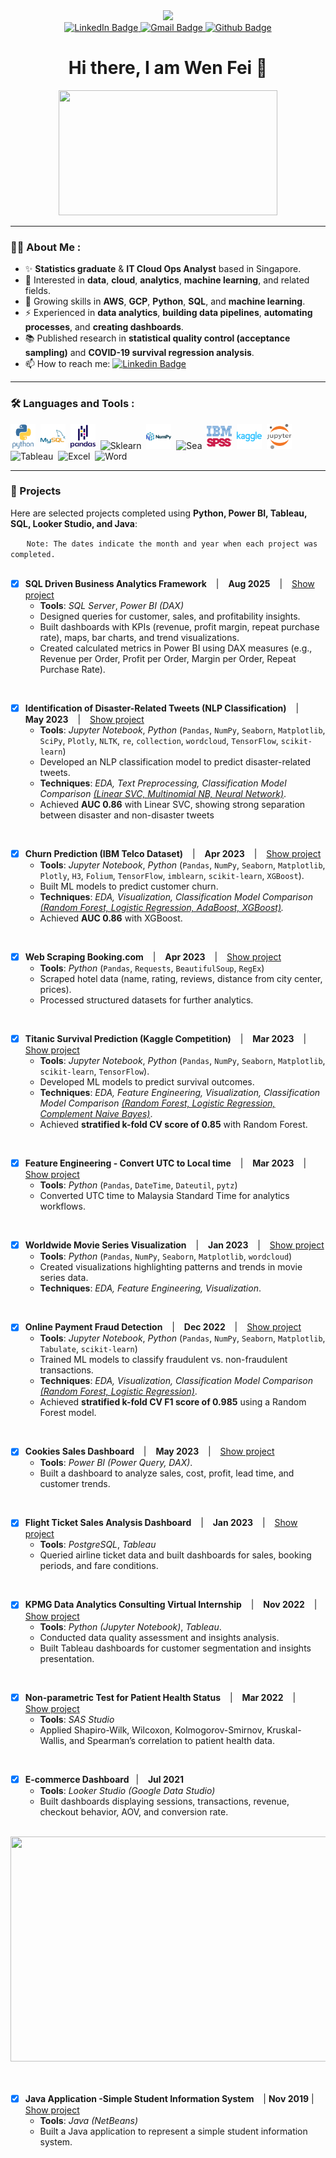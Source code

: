 
<div id="header" align="center">
  <img src="https://tenor.com/view/desktop-computer-new-computers-screens-much-time-mantelpiece-clocks-gif-1999330492061041302.gif" width="150"/>
</div>


<div id="badges" align="center">
  <a href="https://www.linkedin.com/in/seu-wen-fei/">
    <img src="https://img.shields.io/badge/LinkedIn-blue?style=for-the-badge&logo=linkedin&logoColor=white" alt="LinkedIn Badge"/>
  </a>
  <a href="mailto:seuwenfei@gmail.com">
    <img src="https://img.shields.io/badge/Gmail-D14836?style=for-the-badge&logo=gmail&logoColor=white" alt="Gmail Badge"/>
  </a>
  <a href="https://drive.google.com/file/d/1UNXQJuLVk1fMpTq5i-NOQwNMrHmC4eQF/view?usp=sharing">
    <img src="https://img.shields.io/badge/-Resume-mediumseagreen?style=for-the-badge&logo=Googledrive&logoColor=white" alt="Github Badge"/>
  </a>
</div>


<h1 align="center"> Hi there, I am Wen Fei 👋</h1>

<div align="center">
  <img src="https://miro.medium.com/v2/resize:fit:720/1*DwU2AWUUbZgLdHiRY-Ky5w.gif" width="350" height="200"/>
</div>


___

### :woman_technologist: About Me :
- ✨ **Statistics graduate** & **IT Cloud Ops Analyst** based in Singapore.
- 🔭 Interested in **data**, **cloud**, **analytics**, **machine learning**, and related fields.
- 🌱 Growing skills in **AWS**, **GCP**, **Python**, **SQL**, and **machine learning**.
- ⚡ Experienced in **data analytics**, **building data pipelines**, **automating processes**, and **creating dashboards**.
- 📚 Published research in **statistical quality control (acceptance sampling)** and **COVID-19 survival regression analysis**.
- 📫 How to reach me: [![Linkedin Badge](https://img.shields.io/badge/-InMail-blue?style=flat&logo=Linkedin&logoColor=white)](https://www.linkedin.com/in/seu-wen-fei/)

---

### :hammer_and_wrench: Languages and Tools :

<div>
   
   <img src="https://github.com/devicons/devicon/blob/master/icons/python/python-original-wordmark.svg" title="Python" alt="Python" width="40" height="40"/>&nbsp;
   <img src="https://github.com/devicons/devicon/blob/master/icons/mysql/mysql-original-wordmark.svg" alt="Mysql" width="40" height="40"/>&nbsp;
   <img src="https://github.com/devicons/devicon/blob/master/icons/pandas/pandas-original-wordmark.svg" title="Pandas" alt="Pandas" width="40" height="40"/>&nbsp;
   <img src="https://upload.wikimedia.org/wikipedia/commons/thumb/0/05/Scikit_learn_logo_small.svg/390px-Scikit_learn_logo_small.svg.png?20180808062052" title="Sklearn" alt="Sklearn" width="45" height="25"/>&nbsp;
   <img src="https://github.com/devicons/devicon/blob/master/icons/numpy/numpy-original-wordmark.svg" title="Numpy" alt="Numpy" width="40" height="40"/>&nbsp;
   <img src="https://seaborn.pydata.org/_images/logo-tall-lightbg.svg" title="Sea" alt="Sea" width="40" height="40"/>&nbsp;
   <img src="https://github.com/devicons/devicon/blob/master/icons/spss/spss-original.svg" title="SPSS" alt="SPSS" width="40" height="40"/>&nbsp;
   <img src="https://github.com/devicons/devicon/blob/master/icons/kaggle/kaggle-original-wordmark.svg" title="Kaggle" alt="Kaggle" width="40" height="40"/>&nbsp;
   <img src="https://github.com/devicons/devicon/blob/master/icons/jupyter/jupyter-original-wordmark.svg" title="Jupyter" alt="Jupyter" width="40" height="40"/>&nbsp;
   <img src="https://cdn.worldvectorlogo.com/logos/tableau-software.svg" title="Tableau" alt="Tableau" width="40" height="40"/>&nbsp;
   <img src="https://upload.wikimedia.org/wikipedia/commons/thumb/3/34/Microsoft_Office_Excel_%282019%E2%80%93present%29.svg/768px-Microsoft_Office_Excel_%282019%E2%80%93present%29.svg.png?20190925171014" title="Excel" alt="Excel" width="40" height="40"/>&nbsp;
   <img src="https://upload.wikimedia.org/wikipedia/commons/thumb/c/cf/New_Power_BI_Logo.svg/900px-New_Power_BI_Logo.svg.png?20210102182532" title="Word" alt="Word" width="40" height="40"/>&nbsp;
   
   
   
</div>
   
<!--
**seuwenfei/seuwenfei** is a ✨ _special_ ✨ repository because its `README.md` (this file) appears on your GitHub profile.

Here are some ideas to get you started:

- 🔭 I’m currently working on ...
- 🌱 I’m currently learning ...
- 👯 I’m looking to collaborate on ...
- 🤔 I’m looking for help with ...
- 💬 Ask me about ...
- 📫 How to reach me: ...
- 😄 Pronouns: ...
- ⚡ Fun fact: ...
-->

---

### 📑 Projects
Here are selected projects completed using **Python, Power BI, Tableau, SQL, Looker Studio, and Java**:

&emsp; &nbsp; `Note: The dates indicate the month and year when each project was completed.` </div>
<br/>
<br/>


- [x] **SQL Driven Business Analytics Framework** &ensp; | &ensp; **Aug 2025** &ensp; | &ensp; [Show project](https://github.com/seuwenfei/business_analytics_framework) 
    * **Tools**: *SQL Server*, *Power BI (DAX)*
    * Designed queries for customer, sales, and profitability insights. 
    * Built dashboards with KPIs (revenue, profit margin, repeat purchase rate), maps, bar charts, and trend visualizations. 
    * Created calculated metrics in Power BI using DAX measures (e.g., Revenue per Order, Profit per Order, Margin per Order, Repeat Purchase Rate).
<br/>

- [x] **Identification of Disaster-Related Tweets (NLP Classification)** &ensp; | &ensp; **May 2023** &ensp; | &ensp; [Show project](https://www.kaggle.com/code/seuwenfei/identification-of-disaster-related-tweets-nlp)
    * **Tools**: *Jupyter Notebook*, *Python* (`Pandas`, `NumPy`, `Seaborn`, `Matplotlib`, `SciPy`, `Plotly`, `NLTK`, `re`, `collection`, `wordcloud`, `TensorFlow`, `scikit-learn`)
    * Developed an NLP classification model to predict disaster-related tweets.
    * **Techniques**: *EDA, Text Preprocessing, Classification Model Comparison <ins>(Linear SVC, Multinomial NB, Neural Network)</ins>*.
    * Achieved **AUC 0.86** with Linear SVC, showing strong separation between disaster and non-disaster tweets
<br/>

- [x] **Churn Prediction (IBM Telco Dataset)** &ensp; | &ensp; **Apr 2023** &ensp; | &ensp; [Show project](https://www.kaggle.com/code/seuwenfei/telco-churn-customer-prediction-auc-0-86)
    * **Tools**: *Jupyter Notebook*, *Python* (`Pandas`, `NumPy`, `Seaborn`, `Matplotlib`, `Plotly`, `H3`, `Folium`, `TensorFlow`, `imblearn`, `scikit-learn`, `XGBoost`).
    * Built ML models to predict customer churn. 
    *  **Techniques**: *EDA, Visualization, Classification Model Comparison <ins>(Random Forest, Logistic Regression, AdaBoost, XGBoost)</ins>.*
    * Achieved **AUC 0.86** with XGBoost.
<br/>

- [x] **Web Scraping Booking.com** &ensp; | &ensp; **Apr 2023** &ensp; | &ensp; [Show project](https://www.kaggle.com/code/seuwenfei/web-scraping-booking-com-beautifulsoup)
    * **Tools**: *Python* (`Pandas`, `Requests`, `BeautifulSoup`, `RegEx`)
    * Scraped hotel data (name, rating, reviews, distance from city center, prices).
    * Processed structured datasets for further analytics.
<br/>

- [x] **Titanic Survival Prediction (Kaggle Competition)** &ensp; | &ensp; **Mar 2023** &ensp; | &ensp; [Show project](https://www.kaggle.com/code/seuwenfei/titanic-random-forest-cv-score-0-85) 
    * **Tools**: *Jupyter Notebook*, *Python* (`Pandas`, `NumPy`, `Seaborn`, `Matplotlib`, `scikit-learn`, `TensorFlow`).
    * Developed ML models to predict survival outcomes.
    * **Techniques**: *EDA, Feature Engineering, Visualization, Classification Model Comparison <ins>(Random Forest, Logistic Regression, Complement Naive Bayes)</ins>*.
    * Achieved **stratified k-fold CV score of 0.85** with Random Forest.
<br/>

- [x] **Feature Engineering - Convert UTC to Local time** &ensp; | &ensp; **Mar 2023** &ensp; | &ensp; [Show project](https://www.kaggle.com/code/seuwenfei/feature-engineering-convert-utc-to-local-time)
    * **Tools**: *Python* (`Pandas`, `DateTime`, `Dateutil`, `pytz`)
    * Converted UTC time to Malaysia Standard Time for analytics workflows.
<br/>

- [x] **Worldwide Movie Series Visualization** &ensp; | &ensp; **Jan 2023** &ensp; | &ensp; [Show project](https://github.com/seuwenfei/Data-visualization-for-worldwide-movie-series)
    * **Tools**: *Python* (`Pandas`, `NumPy`, `Seaborn`, `Matplotlib`, `wordcloud`)
    * Created visualizations highlighting patterns and trends in movie series data.
    * **Techniques**: *EDA, Feature Engineering, Visualization*. 
<br/>

- [x] **Online Payment Fraud Detection** &ensp; | &ensp; **Dec 2022** &ensp; | &ensp; [Show project](https://github.com/seuwenfei/Online-payment-fraud-detection/blob/main/online-payment-fraud-detection.ipynb)
    * **Tools**: *Jupyter Notebook*, *Python* (`Pandas`, `NumPy`, `Seaborn`, `Matplotlib`, `Tabulate`, `scikit-learn`)
    * Trained ML models to classify fraudulent vs. non-fraudulent transactions.
    * **Techniques**: *EDA, Visualization, Classification Model Comparison <ins>(Random Forest, Logistic Regression)</ins>*.
    * Achieved **stratified k-fold CV F1 score of 0.985** using a Random Forest model.
<br/>


- [x] **Cookies Sales Dashboard**  &ensp; | &ensp; **May 2023** &ensp; | &ensp; [Show project](https://github.com/seuwenfei/Power-BI-projects/tree/main/Cookies-Sales-Dashboard)
    * **Tools**: *Power BI (Power Query, DAX)*.
    * Built a dashboard to analyze sales, cost, profit, lead time, and customer trends.
<br/>

- [x] **Flight Ticket Sales Analysis Dashboard**  &ensp; | &ensp; **Jan 2023** &ensp; | &ensp; [Show project](https://github.com/seuwenfei/Airlines-flight-ticket-sales-analysis)
    * **Tools**: *PostgreSQL*, *Tableau*
    * Queried airline ticket data and built dashboards for sales, booking periods, and fare conditions.
<br/>


- [x] **KPMG Data Analytics Consulting Virtual Internship**  &ensp; | &ensp; **Nov 2022** &ensp; | &ensp; [Show project](https://github.com/seuwenfei/KPMG_Virtual_Internship)
    * **Tools**: *Python (Jupyter Notebook)*, *Tableau*.
    * Conducted data quality assessment and insights analysis.
    * Built Tableau dashboards for customer segmentation and insights presentation.
<br/>


- [x] **Non-parametric Test for Patient Health Status**  &ensp; | &ensp; **Mar 2022** &ensp; | &ensp; [Show project](https://github.com/seuwenfei/Nonparametric-tests)
    * **Tools**: *SAS Studio*
    * Applied Shapiro-Wilk, Wilcoxon, Kolmogorov-Smirnov, Kruskal-Wallis, and Spearman’s correlation to patient health data.
<br/>


- [x] **E-commerce Dashboard** &ensp;| &ensp; **Jul 2021**  
    * **Tools**: *Looker Studio (Google Data Studio)*
    * Built dashboards displaying sessions, transactions, revenue, checkout behavior, AOV, and conversion rate.

&emsp;&emsp;&emsp;&emsp;&ensp;<img src="https://user-images.githubusercontent.com/118715799/211293796-cd14a0f5-2ebd-4a1f-b172-471ac2871cbc.png" width="510" height="360" />
<br/>
<br/>
<br/>
 
 
- [x] **Java Application -Simple Student Information System** &ensp; | **Nov 2019** | &ensp; [Show project](https://github.com/seuwenfei/Java-application-simple-info-system)
    * **Tools**: *Java (NetBeans)*
    * Built a Java application to represent a simple student information system.

